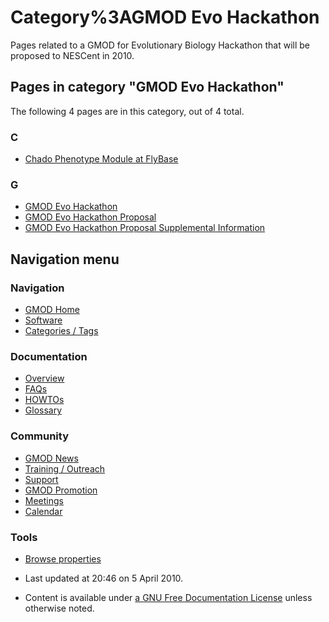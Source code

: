 



<span id="top"></span>




# <span dir="auto">Category%3AGMOD Evo Hackathon</span>









Pages related to a GMOD for Evolutionary Biology Hackathon that will be
proposed to NESCent in 2010.


## Pages in category "GMOD Evo Hackathon"

The following 4 pages are in this category, out of 4 total.



### C

- [Chado Phenotype Module at
  FlyBase](Chado_Phenotype_Module_at_FlyBase "Chado Phenotype Module at FlyBase")

### G

- [GMOD Evo Hackathon](GMOD_Evo_Hackathon "GMOD Evo Hackathon")
- [GMOD Evo Hackathon
  Proposal](GMOD_Evo_Hackathon_Proposal "GMOD Evo Hackathon Proposal")
- [GMOD Evo Hackathon Proposal Supplemental
  Information](GMOD_Evo_Hackathon_Proposal_Supplemental_Information "GMOD Evo Hackathon Proposal Supplemental Information")








## Navigation menu









### Navigation



- <span id="n-GMOD-Home">[GMOD Home](Main_Page)</span>
- <span id="n-Software">[Software](GMOD_Components)</span>
- <span id="n-Categories-.2F-Tags">[Categories /
  Tags](Categories)</span>




### Documentation



- <span id="n-Overview">[Overview](Overview)</span>
- <span id="n-FAQs">[FAQs](Category%3AFAQ)</span>
- <span id="n-HOWTOs">[HOWTOs](Category%3AHOWTO)</span>
- <span id="n-Glossary">[Glossary](Glossary)</span>




### Community



- <span id="n-GMOD-News">[GMOD News](GMOD_News)</span>
- <span id="n-Training-.2F-Outreach">[Training /
  Outreach](Training_and_Outreach)</span>
- <span id="n-Support">[Support](Support)</span>
- <span id="n-GMOD-Promotion">[GMOD Promotion](GMOD_Promotion)</span>
- <span id="n-Meetings">[Meetings](Meetings)</span>
- <span id="n-Calendar">[Calendar](Calendar)</span>




### Tools

- <span id="t-smwbrowselink"><a href="Special%253ABrowse/Category%3AGMOD_Evo_Hackathon"
  rel="smw-browse">Browse properties</a></span>



- <span id="footer-info-lastmod">Last updated at 20:46 on 5 April
  2010.</span>
<!-- - <span id="footer-info-viewcount">9,180 page views.</span> -->
- <span id="footer-info-copyright">Content is available under
  <a href="http://www.gnu.org/licenses/fdl-1.3.html" class="external"
  rel="nofollow">a GNU Free Documentation License</a> unless otherwise
  noted.</span>

<!-- -->



<!-- -->




